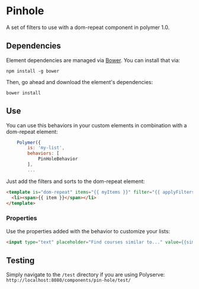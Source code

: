 # Pinhole

A set of filters to use with a dom-repeat component in polymer 1.0.


## Dependencies

Element dependencies are managed via [Bower](http://bower.io/). You can
install that via:

    npm install -g bower

Then, go ahead and download the element's dependencies:

    bower install

## Use

You can use this behaviors in your custom elements in combination with a dom-repeat element:

```javascript
	Polymer({
		is: 'my-list',
		behaviors: [
			PinHoleBehavior
		],
		...
```

Just add the filters and sorts to the dom-repeat element:
```html
<template is="dom-repeat" items="{{ myItems }}" filter="{{ applyFilters(filterConfig) }}" sort="{{ applySorts(sortConfig) }}">
  <li><span>{{ item }}</span></li>
</template>	
```

### Properties

Use the properties added with the behavior to customize your lists: 

```html
<input type="text" placeholder="Find courses similar to..." value={{similarTo::input}} />
```

## Testing 

Simply navigate to the `/test` directory if
you are using Polyserve: `http://localhost:8080/components/pin-hole/test/`
